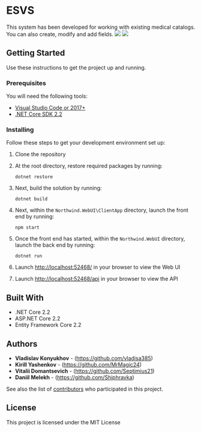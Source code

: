 # ESVS

This system has been developed for working with existing medical catalogs. You can also create, modify and add fields.
![](https://pp.userapi.com/c857632/v857632026/145e8/-WbsZrNpPGY.jpg) 
![](https://pp.userapi.com/c857632/v857632026/145fc/8SH0hCXUaJo.jpg)
## Getting Started

Use these instructions to get the project up and running.

### Prerequisites
You will need the following tools:

* [Visual Studio Code or 2017+](https://www.visualstudio.com/downloads/)
* [.NET Core SDK 2.2](https://www.microsoft.com/net/download/dotnet-core/2.2)

### Installing

Follow these steps to get your development environment set up:

  1. Clone the repository
  2. At the root directory, restore required packages by running:
     ```
     dotnet restore
     ```
  3. Next, build the solution by running:
     ```
     dotnet build
     ```
  4. Next, within the `Northwind.WebUI\ClientApp` directory, launch the front end by running:
     ```
     npm start
     ```
  5. Once the front end has started, within the `Northwind.WebUI` directory, launch the back end by running:
     ```
	 dotnet run
	 ```
  5. Launch [http://localhost:52468/](http://localhost:51718/) in your browser to view the Web UI
  
  6. Launch [http://localhost:52468/api](http://localhost:51718/api) in your browser to view the API

## Built With

* .NET Core 2.2
* ASP.NET Core 2.2
* Entity Framework Core 2.2

## Authors

* **Vladislav Konyukhov** - (https://github.com/vladisa385)
* **Kirill Yashenkov** - (https://github.com/MrMagic24)
* **Vitalii Domantsevich** - (https://github.com/Septimius21)
* **Daniil Melekh** - (https://github.com/Shiphravka)

See also the list of [contributors](https://github.com/vladisa385/ESVS/graphs/contributors) who participated in this project.

## License

This project is licensed under the MIT License

